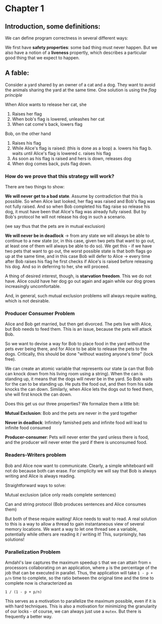# Chapter 1

## Introduction, some definitions:

We can define program correctness in several different ways:

We first have **safety properties**: some bad thing must never happen. But we also have a notion of a **liveness** propertly, which describes a particular good thing that we expect to happen.

## A fable:

Consider a yard shared by an owner of a cat and a dog. They want to avoid the animals sharing the yard at the same time. One solution is using the *flag principle*

When Alice wants to release her cat, she

1. Raises her flag
2. When bob's flag is lowered, unleashes her cat
3. When cat come's back, lowers flag

Bob, on the other hand

1. Raises his flag
2. While Alice's flag is raised: (this is done as a loop)
    a. lowers his flag
    b. waits until Alice's flag is lowered
    c. raises his flag
3. As soon as his flag is raised and hers is down, releases dog
4. When dog comes back, puts flag down.

### How do we prove that this strategy will work?

There are two things to show:

**We will never get to a bad state**. Assume by contradiction that this is possible. So when Alice last looked, her flag was raised and Bob's flag was not fully raised. And so when Bob completed his flag raise so release his dog, it must have been that Alice's flag was already fully raised. But by Bob's protocol he will not release his dog in such a scenario.

(we say thus that the pets are in mutual exclusion)

**We will never be in deadlock** -> from any state we will always be able to continue to a new state (or, in this case, given two pets that want to go out, at least one of them will always be able to do so). We get this - if we have two pets that want to go out, the worst possible state is that both flags go up at the same time, and in this case Bob will defer to Alice -> every time after Bob raises his flag he first checks if Alice's is raised before releasing his dog. And so in deferring to her, she will proceed.

A thing of desired interest, though, is **starvation freedom**. This we do not have. Alice could have her dog go out again and again while our dog grows increasingly uncomfortable. 

And, in general, such mutual exclusion problems will always require waiting, which is not desirable.

### Producer Consumer Problem

Alice and Bob get married, but then get divorced. The pets live with Alice, but Bob needs to feed them. This is an issue, because the pets will attack Bob.

So we want to devise a way for Bob to place food in the yard without the pets ever being there, and for Alice to be able to release the pets to the dogs. Critically, this should be done "without wasting anyone's time" (lock free).

We can create an atomic variable that represents our state (a can that Bob can knock down from his living room using a string). When the can is standing up, it means that the dogs will never be in the yard. So Bob waits for the can to be standing up. He puts the food out, and then from his side knocks the can down. Similarly, when Alice lets the dogs out to feed them, she will first knock the can down.

Does this get us our three properties? We formalize them a little bit:

**Mutual Exclusion**: Bob and the pets are never in the yard together

**Never in deadlock**: Infinitely famished pets and infinite food will lead to infinite food consumed

**Producer-consumer**: Pets will never enter the yard unless there is food, and the producer will never enter the yard if there is unconsumed food.

### Readers-Writers problem

Bob and Alice now want to communicate. Clearly, a simple whiteboard will not do because both can erase. For simplicity we will say that Bob is always writing and Alice is always reading.

Straightforward ways to solve:

Mutual exclusion (alice only reads complete sentences)

Can and string protocol (Bob produces sentences and Alice consumes them)

But both of these require waiting! Alice needs to wait to read. A real solution to this is a way to allow a thread to gain instantaneous view of several memory locations. We want a way to let one thread see a variable, potentially while others are reading it / writing it! This, surprisingly, has solutions!

### Parallelization Problem

Amdahl's law captures the maximum speedup `S` that we can attain from `n` processors collaborating on an application, where `p` is the percentage of the job that can be executed in parallel. Thus, the application will take `1 - p + p/n` time to complete, so the ratio between the original time and the time to complete now is characterized as

```
1 / (1 - p + p/n)
```

This serves as a motivation to parallelize the maximum possible, even if it is with hard techniques. This is also a motivation for minimizing the granularity of our locks - of course, we can always just use a `mutex`. But there is frequently a better way.

